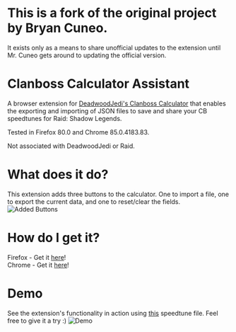 # This is a fork of the original project by Bryan Cuneo.
It exists only as a means to share unofficial updates to the extension until Mr. Cuneo gets around to updating the official version.

# Clanboss Calculator Assistant
A browser extension for [DeadwoodJedi's Clanboss Calculator](https://www.deadwoodjedi.com/clan-boss-speed-calculator) that enables the exporting and importing of JSON files to save and share your CB speedtunes for Raid: Shadow Legends.

Tested in Firefox 80.0 and Chrome 85.0.4183.83.

Not associated with DeadwoodJedi or Raid.

# What does it do?
This extension adds three buttons to the calculator. One to import a file, one to export the current data, and one to reset/clear the fields.
![Added Buttons](https://i.imgur.com/HarrxpW.png)

# How do I get it?
Firefox - Get it [here](https://addons.mozilla.org/en-US/firefox/addon/clanboss-calculator-assistant/)!  
Chrome - Get it [here](https://chrome.google.com/webstore/detail/clanboss-calculator-assis/enhmhnpongjnlidbliglfbljgnknfepo/related?hl=en&authuser=0)!

# Demo
See the extension's functionality in action using [this](https://pastebin.com/HnjmGfp9) speedtune file. Feel free to give it a try :)
![Demo](https://i.imgur.com/jFiu9ZF.gif)
